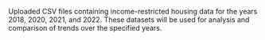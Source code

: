 Uploaded CSV files containing income-restricted housing data for the years 2018, 2020, 2021, and 2022. These datasets will be used for analysis and comparison of trends over the specified years.
